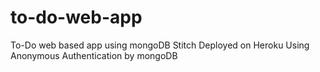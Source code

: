# to-do-web-app
To-Do web based app using mongoDB Stitch
Deployed on Heroku
Using Anonymous Authentication by mongoDB
